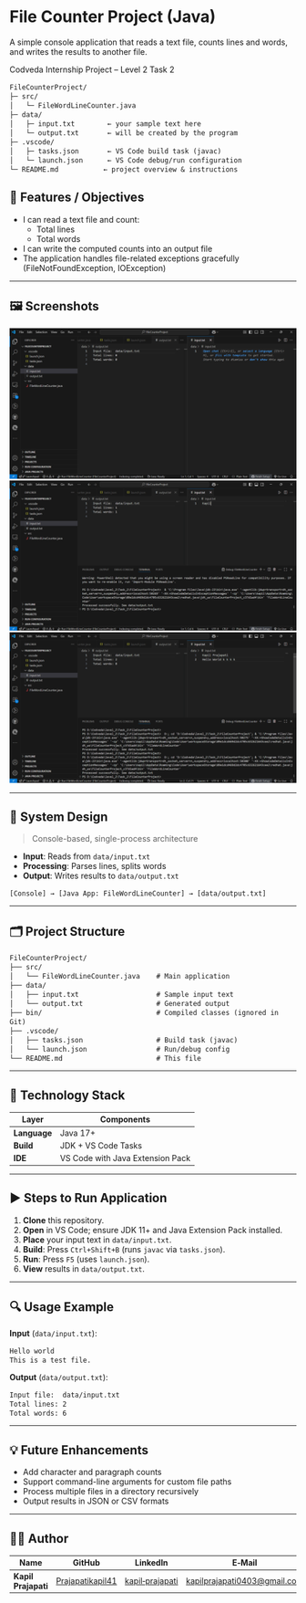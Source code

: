 # File Counter Project (Java)
A simple console application that reads a text file, counts lines and words, and writes the results to another file.

Codveda Internship Project – Level 2 Task 2



```
FileCounterProject/
├─ src/
│   └─ FileWordLineCounter.java
├─ data/
│   ├─ input.txt        ← your sample text here
│   └─ output.txt       ← will be created by the program
├─ .vscode/
│   ├─ tasks.json       ← VS Code build task (javac)
│   └─ launch.json      ← VS Code debug/run configuration
└─ README.md           ← project overview & instructions
```



## 🔧 Features / Objectives

- I can read a text file and count:
  - Total lines
  - Total words
- I can write the computed counts into an output file
- The application handles file-related exceptions gracefully (FileNotFoundException, IOException)

---

## 🖼️ Screenshots

![Form Screenshot](https://github.com/Prajapatikapil41/FileCounterProject/blob/main/Images/Screenshot%20(161).png)
![Form Screenshot](https://github.com/Prajapatikapil41/FileCounterProject/blob/main/Images/Screenshot%20(162).png)
![Form Screenshot](https://github.com/Prajapatikapil41/FileCounterProject/blob/main/Images/Screenshot%20(163).png)

---

## 🥅 System Design

> Console-based, single-process architecture

- **Input**: Reads from `data/input.txt`
- **Processing**: Parses lines, splits words
- **Output**: Writes results to `data/output.txt`

```text
[Console] → [Java App: FileWordLineCounter] → [data/output.txt]
````

---

## 🗂️ Project Structure

```text
FileCounterProject/
├── src/
│   └── FileWordLineCounter.java    # Main application
├── data/
│   ├── input.txt                   # Sample input text
│   └── output.txt                  # Generated output
├── bin/                            # Compiled classes (ignored in Git)
├── .vscode/
│   ├── tasks.json                  # Build task (javac)
│   └── launch.json                 # Run/debug config
└── README.md                       # This file
```

---

## 🧰 Technology Stack

| Layer        | Components                       |
| ------------ | -------------------------------- |
| **Language** | Java 17+                         |
| **Build**    | JDK + VS Code Tasks              |
| **IDE**      | VS Code with Java Extension Pack |

---

## ▶️ Steps to Run Application

1. **Clone** this repository.
2. **Open** in VS Code; ensure JDK 11+ and Java Extension Pack installed.
3. **Place** your input text in `data/input.txt`.
4. **Build**: Press `Ctrl+Shift+B` (runs `javac` via `tasks.json`).
5. **Run**: Press `F5` (uses `launch.json`).
6. **View** results in `data/output.txt`.

---

## 🔍 Usage Example

**Input** (`data/input.txt`):

```
Hello world
This is a test file.
```

**Output** (`data/output.txt`):

```
Input file:  data/input.txt
Total lines: 2
Total words: 6
```

---

## 💡 Future Enhancements

* Add character and paragraph counts
* Support command-line arguments for custom file paths
* Process multiple files in a directory recursively
* Output results in JSON or CSV formats

---

## 👨‍💻 Author

| Name                | GitHub                                                  | LinkedIn                                                                  | E‑Mail                                                              |
| ------------------- | ------------------------------------------------------- | ------------------------------------------------------------------------- | ------------------------------------------------------------------- |
| **Kapil Prajapati** | [Prajapatikapil41](https://github.com/Prajapatikapil41) | [kapil‑prajapati](https://www.linkedin.com/in/kapil-prajapati-7ba4b51b7/) | [kapilprajapati0403@gmail.com](mailto:kapilprajapati0403@gmail.com) |


